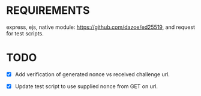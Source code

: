 # REQUIREMENTS

express, ejs, native module: https://github.com/dazoe/ed25519, and request for test scripts.

# TODO

- [x] Add verification of generated nonce vs received challenge url.
- [x] Update test script to use supplied nonce from GET on url.

